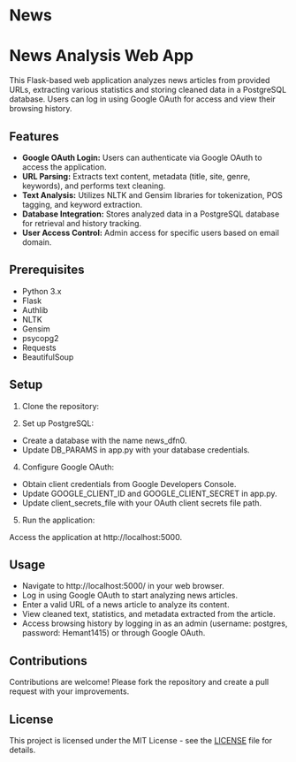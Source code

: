 # News
# News Analysis Web App

This Flask-based web application analyzes news articles from provided URLs, extracting various statistics and storing cleaned data in a PostgreSQL database. Users can log in using Google OAuth for access and view their browsing history.

## Features

- **Google OAuth Login:** Users can authenticate via Google OAuth to access the application.
- **URL Parsing:** Extracts text content, metadata (title, site, genre, keywords), and performs text cleaning.
- **Text Analysis:** Utilizes NLTK and Gensim libraries for tokenization, POS tagging, and keyword extraction.
- **Database Integration:** Stores analyzed data in a PostgreSQL database for retrieval and history tracking.
- **User Access Control:** Admin access for specific users based on email domain.

## Prerequisites

- Python 3.x
- Flask
- Authlib
- NLTK
- Gensim
- psycopg2
- Requests
- BeautifulSoup

## Setup

1. Clone the repository:


3. Set up PostgreSQL:
- Create a database with the name news_dfn0.
- Update DB_PARAMS in app.py with your database credentials.

4. Configure Google OAuth:
- Obtain client credentials from Google Developers Console.
- Update GOOGLE_CLIENT_ID and GOOGLE_CLIENT_SECRET in app.py.
- Update client_secrets_file with your OAuth client secrets file path.

5. Run the application:

Access the application at http://localhost:5000.

## Usage

- Navigate to http://localhost:5000/ in your web browser.
- Log in using Google OAuth to start analyzing news articles.
- Enter a valid URL of a news article to analyze its content.
- View cleaned text, statistics, and metadata extracted from the article.
- Access browsing history by logging in as an admin (username: postgres, password: Hemant1415) or through Google OAuth.

## Contributions

Contributions are welcome! Please fork the repository and create a pull request with your improvements.

## License

This project is licensed under the MIT License - see the [LICENSE](LICENSE) file for details.
